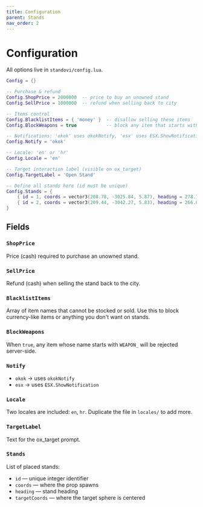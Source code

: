 ```yaml
---
title: Configuration
parent: Stands
nav_order: 2
---
```



# Configuration

All options live in `standovi/config.lua`.

```lua
Config = {}

-- Purchase & refund
Config.ShopPrice = 2000000  -- price to buy an unowned stand
Config.SellPrice = 1000000  -- refund when selling back to city

-- Items control
Config.BlacklistItems = { 'money' }  -- disallow selling these items
Config.BlockWeapons = true           -- block any item that starts with 'WEAPON_'

-- Notifications: 'okok' uses okokNotify, 'esx' uses ESX.ShowNotification
Config.Notify = 'okok'

-- Locale: 'en' or 'hr'
Config.Locale = 'en'

-- Target interaction label (visible on ox_target)
Config.TargetLabel = 'Open Stand'

-- Define all stands here (id must be unique)
Config.Stands = {
    { id = 1, coords = vector3(208.78, -3025.84, 5.87), heading = 278.75, targetCoords = vector3(208.78, -3025.84, 5.87) },
    { id = 2, coords = vector3(209.44, -3042.27, 5.83), heading = 266.02, targetCoords = vector3(209.44, -3042.27, 5.83) },
}
```

## Fields

### `ShopPrice`
Price (cash) required to purchase an unowned stand.

### `SellPrice`
Refund (cash) when selling the stand back to the city.

### `BlacklistItems`
Array of item names that cannot be stocked or sold. Use this to block currency-like items or anything you don't want on stands.

### `BlockWeapons`
When `true`, any item whose name starts with `WEAPON_` will be rejected server-side.

### `Notify`
- `okok` → uses `okokNotify`
- `esx` → uses `ESX.ShowNotification`

### `Locale`
Two locales are included: `en`, `hr`. Duplicate the file in `locales/` to add more.

### `TargetLabel`
Text for the ox_target prompt.

### `Stands`
List of placed stands:
- `id` — unique integer identifier
- `coords` — where the prop spawns
- `heading` — stand heading
- `targetCoords` — where the target sphere is centered

